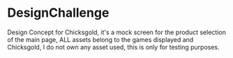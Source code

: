 # DesignChallenge
Design Concept for Chicksgold, it's a mock screen for the product selection of the main page, ALL assets belong to the games displayed and Chicksgold, 
I do not own any asset used, this is only for testing purposes.
